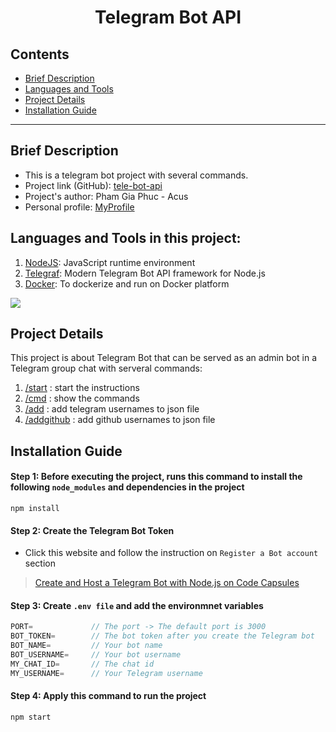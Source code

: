 <h1 align="center">Telegram Bot API</h1>

## Contents
- [Brief Description](#brief-description)
- [Languages and Tools](#languages-and-tools-in-this-project)
- [Project Details](#project-details)
- [Installation Guide](#installation-guide)

---
## Brief Description
- This is a telegram bot project with several commands. 
- Project link (GitHub): [tele-bot-api](https://github.com/phamgiaphuc/CurriculumVitaeBuilder)
- Project's author: Pham Gia Phuc - Acus
- Personal profile: [MyProfile](https://github.com/phamgiaphuc)

## Languages and Tools in this project:
1. [NodeJS](https://nodejs.org/en): JavaScript runtime environment
2. [Telegraf](https://www.npmjs.com/package/telegraf): Modern Telegram Bot API framework for Node.js
3. [Docker](https://www.docker.com/): To dockerize and run on Docker platform

<p>
  <a href="https://skillicons.dev">
    <img src="https://skillicons.dev/icons?i=nodejs,js,docker"/>
  </a>
</p>

## Project Details
This project is about Telegram Bot that can be served as an admin bot in a Telegram group chat with serveral commands:
1. [/start]() : start the instructions
2. [/cmd]() : show the commands
3. [/add]() : add telegram usernames to json file
4. [/addgithub]() : add github usernames to json file

## Installation Guide
#### Step 1: Before executing the project, runs this command to install the following `node_modules` and dependencies in the project
```
npm install
```
#### Step 2: Create the Telegram Bot Token
- Click this website and follow the instruction on `Register a Bot account` section
> [Create and Host a Telegram Bot with Node.js on Code Capsules
](https://codecapsules.io/docs/tutorials/create-nodejs-telegram-bot/#polling-vs-webhooks)
#### Step 3: Create `.env file` and add the environmnet variables
```js
PORT=             // The port -> The default port is 3000
BOT_TOKEN=        // The bot token after you create the Telegram bot
BOT_NAME=         // Your bot name
BOT_USERNAME=     // Your bot username
MY_CHAT_ID=       // The chat id
MY_USERNAME=      // Your Telegram username
```
#### Step 4: Apply this command to run the project 
```
npm start
```

